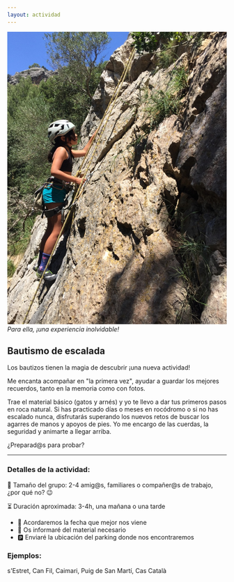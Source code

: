 ```yaml
---
layout: actividad
---
```


![Para ella, una experiencia inolvidable!](./../assets/img/bautismo.jpg)
*Para ella, ¡una experiencia inolvidable!*

## Bautismo de escalada

Los bautizos tienen la magia de descubrir ¡una nueva actividad!

Me encanta acompañar en "la primera vez", ayudar a guardar los mejores recuerdos, tanto en la memoria como con fotos.

Trae el material básico (gatos y arnés) y yo te llevo a dar tus primeros pasos en roca natural. Si has practicado días o meses en rocódromo o si no has escalado nunca, disfrutarás superando los nuevos retos de buscar los agarres de manos y apoyos de pies. Yo me encargo de las cuerdas, la seguridad y animarte a llegar arriba.

¿Preparad@s para probar?

* * *

### Detalles de la actividad:<br>
👥 Tamaño del grupo: 2-4 amig@s, familiares o compañer@s de trabajo, ¿por qué no? 😉

⏳ Duración aproximada: 3-4h, una mañana o una tarde

*	📅 Acordaremos la fecha que mejor nos viene
*	🎒 Os informaré del material necesario
*	🅿️ Enviaré la ubicación del parking donde nos encontraremos

### Ejemplos:<br>
s'Estret, Can Fil, Caimari, Puig de San Martí, Cas Català
